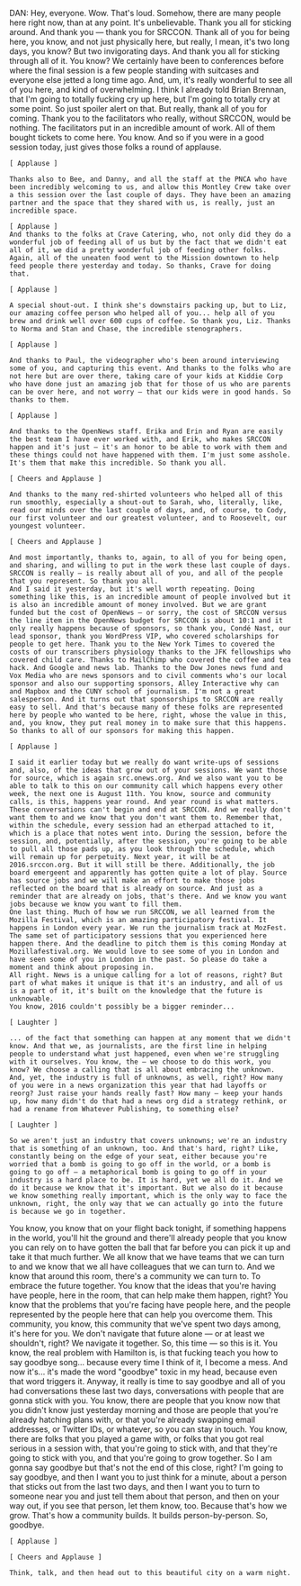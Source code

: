 

DAN: Hey, everyone. Wow. That's loud. Somehow, there are many people here right now, than at any point. It's unbelievable. Thank you all for sticking around. And thank you — thank you for SRCCON. Thank all of you for being here, you know, and not just physically here, but really, I mean, it's two long days, you know? But two invigorating days. And thank you all for sticking through all of it. You know? We certainly have been to conferences before where the final session is a few people standing with suitcases and everyone else jetted a long time ago. And, um, it's really wonderful to see all of you here, and kind of overwhelming. I think I already told Brian Brennan, that I'm going to totally fucking cry up here, but I'm going to totally cry at some point. So just spoiler alert on that. But really, thank all of you for coming. Thank you to the facilitators who really, without SRCCON, would be nothing. The facilitators put in an incredible amount of work. All of them bought tickets to come here. You know. And so if you were in a good session today, just gives those folks a round of applause.

	[ Applause ]

	Thanks also to Bee, and Danny, and all the staff at the PNCA who have been incredibly welcoming to us, and allow this Montley Crew take over a this session over the last couple of days. They have been an amazing partner and the space that they shared with us, is really, just an incredible space.

	[ Applause ]
	And thanks to the folks at Crave Catering, who, not only did they do a wonderful job of feeding all of us but by the fact that we didn't eat all of it, we did a pretty wonderful job of feeding other folks. Again, all of the uneaten food went to the Mission downtown to help feed people there yesterday and today. So thanks, Crave for doing that.

	[ Applause ]

	A special shout-out. I think she's downstairs packing up, but to Liz, our amazing coffee person who helped all of you... help all of you brew and drink well over 600 cups of coffee. So thank you, Liz. Thanks to Norma and Stan and Chase, the incredible stenographers.

	[ Applause ]

	And thanks to Paul, the videographer who's been around interviewing some of you, and capturing this event. And thanks to the folks who are not here but are over there, taking care of your kids at Kiddie Corp who have done just an amazing job that for those of us who are parents can be over here, and not worry — that our kids were in good hands. So thanks to them.

	[ Applause ]

	And thanks to the OpenNews staff. Erika and Erin and Ryan are easily the best team I have ever worked with, and Erik, who makes SRCCON happen and it's just — it's an honor to be able to work with them and these things could not have happened with them. I'm just some asshole. It's them that make this incredible. So thank you all.

	[ Cheers and Applause ]

	And thanks to the many red-shirted volunteers who helped all of this run smoothly, especially a shout-out to Sarah, who, literally, like, read our minds over the last couple of days, and, of course, to Cody, our first volunteer and our greatest volunteer, and to Roosevelt, our youngest volunteer.

	[ Cheers and Applause ]

	And most importantly, thanks to, again, to all of you for being open, and sharing, and willing to put in the work these last couple of days. SRCCON is really — is really about all of you, and all of the people that you represent. So thank you all.
	And I said it yesterday, but it's well worth repeating. Doing something like this, is an incredible amount of people involved but it is also an incredible amount of money involved. But we are grant funded but the cost of OpenNews — or sorry, the cost of SRCCON versus the line item in the OpenNews budget for SRCCON is about 10:1 and it only really happens because of sponsors, so thank you, Condé Nast, our lead sponsor, thank you WordPress VIP, who covered scholarships for people to get here. Thank you to the New York Times to covered the costs of our transcribers physiology thanks to the JFK fellowships who covered child care. Thanks to MailChimp who covered the coffee and tea hack. And Google and news lab. Thanks to the Dow Jones news fund and Vox Media who are news sponsors and to civil comments who's our local sponsor and also our supporting sponsors, Alley Interactive why can and Mapbox and the CUNY school of journalism. I'm not a great salesperson. And it turns out that sponsorships to SRCCON are really easy to sell. And that's because many of these folks are represented here by people who wanted to be here, right, whose the value in this, and, you know, they put real money in to make sure that this happens. So thanks to all of our sponsors for making this happen.

	[ Applause ]

	I said it earlier today but we really do want write-ups of sessions and, also, of the ideas that grow out of your sessions. We want those for source, which is again src.onews.org. And we also want you to be able to talk to this on our community call which happens every other week, the next one is August 11th. You know, source and community calls, is this, happens year round. And year round is what matters. These conversations can't begin and end at SRCCON. And we really don't want them to and we know that you don't want them to. Remember that, within the schedule, every session had an etherpad attached to it, which is a place that notes went into. During the session, before the session, and, potentially, after the session, you're going to be able to pull all those pads up, as you look through the schedule, which will remain up for perpetuity. Next year, it will be at 2016.srccon.org. But it will still be there. Additionally, the job board emergeent and apparently has gotten quite a lot of play. Source has source jobs and we will make an effort to make those jobs reflected on the board that is already on source. And just as a reminder that are already on jobs, that's there. And we know you want jobs because we know you want to fill them.
	One last thing. Much of how we run SRCCON, we all learned from the Mozilla Festival, which is an amazing participatory festival. It happens in London every year. We run the journalism track at MozFest. The same set of participatory sessions that you experienced here happen there. And the deadline to pitch them is this coming Monday at Mozillafestival.org. We would love to see some of you in London and have seen some of you in London in the past. So please do take a moment and think about proposing in.
	All right. News is a unique calling for a lot of reasons, right? But part of what makes it unique is that it's an industry, and all of us is a part of it, it's built on the knowledge that the future is unknowable.
	You know, 2016 couldn't possibly be a bigger reminder...

	[ Laughter ]

	... of the fact that something can happen at any moment that we didn't know. And that we, as journalists, are the first line in helping people to understand what just happened, even when we're struggling with it ourselves. You know, the — we choose to do this work, you know? We choose a calling that is all about embracing the unknown.
	And, yet, the industry is full of unknowns, as well, right? How many of you were in a news organization this year that had layoffs or reorg? Just raise your hands really fast? How many — keep your hands up, how many didn't do that had a news org did a strategy rethink, or had a rename from Whatever Publishing, to something else?

	[ Laughter ]

	So we aren't just an industry that covers unknowns; we're an industry that is something of an unknown, too. And that's hard, right? Like, constantly being on the edge of your seat, either because you're worried that a bomb is going to go off in the world, or a bomb is going to go off — a metaphorical bomb is going to go off in your industry is a hard place to be. It is hard, yet we all do it. And we do it because we know that it's important. But we also do it because we know something really important, which is the only way to face the unknown, right, the only way that we can actually go into the future is because we go in together.

 You know, you know that on your flight back tonight, if something happens in the world, you'll hit the ground and there'll already people that you know you can rely on to have gotten the ball that far before you can pick it up and take it that much further. We all know that we have teams that we can turn to and we know that we all have colleagues that we can turn to. And we know that around this room, there's a community we can turn to.
	To embrace the future together. You know that the ideas that you're having have people, here in the room, that can help make them happen, right? You know that the problems that you're facing have people here, and the people represented by the people here that can help you overcome them. This community, you know, this community that we've spent two days among, it's here for you. We don't navigate that future alone — or at least we shouldn't, right? We navigate it together. So, this time — so this is it.
	You know, the real problem with Hamilton is, is that fucking teach you how to say goodbye song... because every time I think of it, I become a mess. And now it's... it's made the word "goodbye" toxic in my head, because even that word triggers it.
	Anyway, it really is time to say goodbye and all of you had conversations these last two days, conversations with people that are gonna stick with you. You know, there are people that you know now that you didn't know just yesterday morning and those are people that you're already hatching plans with, or that you're already swapping email addresses, or Twitter IDs, or whatever, so you can stay in touch.
	You know, there are folks that you played a game with, or folks that you got real serious in a session with, that you're going to stick with, and that they're going to stick with you, and that you're going to grow together.
	So I am gonna say goodbye but that's not the end of this close, right? I'm going to say goodbye, and then I want you to just think for a minute, about a person that sticks out from the last two days, and then I want you to turn to someone near you and just tell them about that person, and then on your way out, if you see that person, let them know, too. Because that's how we grow. That's how a community builds. It builds person-by-person.
	So, goodbye.

	[ Applause ]

	[ Cheers and Applause ]

	Think, talk, and then head out to this beautiful city on a warm night.